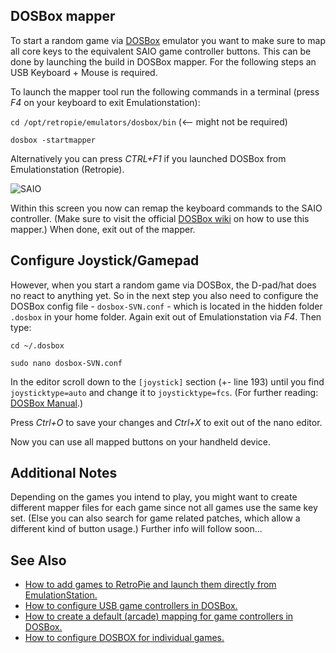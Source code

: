 ## DOSBox mapper

To start a random game via [DOSBox](http://www.dosbox.com/wiki/Main_Page) emulator you want to make sure to map all core keys to the equivalent SAIO game controller buttons.
This can be done by launching the build in DOSBox mapper. For the following steps an USB Keyboard + Mouse is required.

To launch the mapper tool run the following commands in a terminal (press _F4_ on your keyboard to exit Emulationstation):

`cd /opt/retropie/emulators/dosbox/bin` (<-- might not be required)

`dosbox -startmapper`

Alternatively you can press _CTRL+F1_ if you launched DOSBox from Emulationstation (Retropie). 

![SAIO](https://s19.postimg.org/rtz7g0o43/DOSBox.png)

Within this screen you now can remap the keyboard commands to the SAIO controller. (Make sure to visit the official [DOSBox wiki](http://www.dosbox.com/wiki/Mapper) on how to use this mapper.) When done, exit out of the mapper.

## Configure Joystick/Gamepad

However, when you start a random game via DOSBox, the D-pad/hat does no react to anything yet. So in the next step you also need to configure the DOSBox config file - `dosbox-SVN.conf` - which is located in the hidden folder `.dosbox` in your home folder. 
Again exit out of Emulationstation via _F4_. Then type:

`cd ~/.dosbox`

`sudo nano dosbox-SVN.conf`

In the editor scroll down to the `[joystick]` section (+- line 193) until you find `joysticktype=auto` and change it to `joysticktype=fcs`. (For further reading: [DOSBox Manual](https://www.dosbox.com/DOSBoxManual.html#Joystick).)

Press _Ctrl+O_ to save your changes and _Ctrl+X_ to exit out of the nano editor. 

Now you can use all mapped buttons on your handheld device.


## Additional Notes

Depending on the games you intend to play, you might want to create different mapper files for each game since not all games use the same key set. (Else you can also search for game related patches, which allow a different kind of button usage.)
Further info will follow soon...

## See Also

* [How to add games to RetroPie and launch them directly from EmulationStation.](http://dosonthepi.blogspot.co.uk/2015/01/run-dos-games-in-retropie_15.html#add-dosgames)
* [How to configure USB game controllers in DOSBox.](http://dosonthepi.blogspot.co.uk/2015/01/configure-game-controllers-in-dosbox_29.html)
* [How to create a default (arcade) mapping for game controllers in DOSBox.](http://dosonthepi.blogspot.co.uk/2015/02/default-arcade-mapping-for-dosbox.html)
* [How to configure DOSBOX for individual games.](http://dosonthepi.blogspot.co.uk/2015/02/dosbox-configuration-for-individual.html)